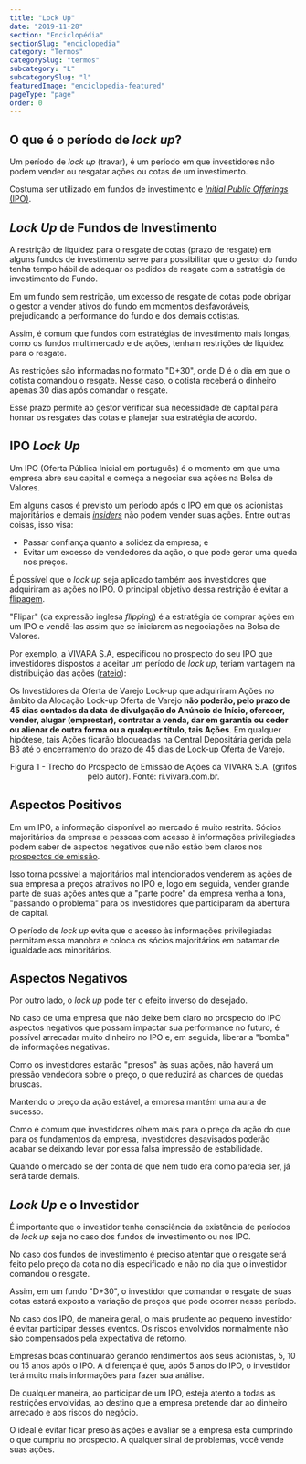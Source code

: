 ```yaml
---
title: "Lock Up"
date: "2019-11-28"
section: "Enciclopédia"
sectionSlug: "enciclopedia"
category: "Termos"
categorySlug: "termos"
subcategory: "L"
subcategorySlug: "l"
featuredImage: "enciclopedia-featured"
pageType: "page"
order: 0
---
```


## O que é o período de *lock up*?

Um período de *lock up* (travar), é um período em que investidores não podem vender ou resgatar ações ou cotas de um investimento.

Costuma ser utilizado em fundos de investimento e [*Initial Public Offerings* (IPO)](/aprenda/renda-variavel/eventos-acionarios/ipo).

## *Lock Up* de Fundos de Investimento

A restrição de liquidez para o resgate de cotas (prazo de resgate) em alguns fundos de investimento serve para possibilitar que o gestor do fundo tenha tempo hábil de adequar os pedidos de resgate com a estratégia de investimento do Fundo.

Em um fundo sem restrição, um excesso de resgate de cotas pode obrigar o gestor a vender ativos do fundo em momentos desfavoráveis, prejudicando a performance do fundo e dos demais cotistas.

Assim, é comum que fundos com estratégias de investimento mais longas, como os fundos multimercado e de ações, tenham restrições de liquidez para o resgate.

As restrições são informadas no formato "D+30", onde D é o dia em que o cotista comandou o resgate. Nesse caso, o cotista receberá o dinheiro apenas 30 dias após comandar o resgate.

Esse prazo permite ao gestor verificar sua necessidade de capital para honrar os resgates das cotas e planejar sua estratégia de acordo.

## IPO *Lock Up*

Um IPO (Oferta Pública Inicial em português) é o momento em que uma empresa abre seu capital e começa a negociar sua ações na Bolsa de Valores.

Em alguns casos é previsto um período após o IPO em que os acionistas majoritários e demais [*insiders*](/enciclopedia/termos/i/insider) não podem vender suas ações. Entre outras coisas, isso visa:

- Passar confiança quanto a solidez da empresa; e
- Evitar um excesso de vendedores da ação, o que pode gerar uma queda nos preços.

É possível que o *lock up* seja aplicado também aos investidores que adquiriram as ações no IPO. O principal objetivo dessa restrição é evitar a [flipagem](/enciclopedia/termos/f/flipagem).

"Flipar" (da expressão inglesa *flipping*) é a estratégia de comprar ações em um IPO e vendê-las assim que se iniciarem as negociações na Bolsa de Valores.

Por exemplo, a VIVARA S.A, especificou no prospecto do seu IPO que investidores dispostos a aceitar um período de *lock up*, teriam vantagem na distribuição das ações ([rateio](/enciclopedia/termos/r/rateio)):

<div class="citacao">

Os Investidores da Oferta de Varejo Lock-up que adquiriram Ações no âmbito da Alocação Lock-up
Oferta de Varejo **não poderão, pelo prazo de 45 dias contados da data de divulgação do Anúncio
de Início, oferecer, vender, alugar (emprestar), contratar a venda, dar em garantia ou ceder ou
alienar de outra forma ou a qualquer título, tais Ações**. Em qualquer hipótese, tais Ações ficarão
bloqueadas na Central Depositária gerida pela B3 até o encerramento do prazo de 45 dias de
Lock-up Oferta de Varejo.

</div>

<p class="legenda" style="text-align:center"> Figura 1 - Trecho do Prospecto de Emissão de Ações da VIVARA S.A. (grifos pelo autor). Fonte: ri.vivara.com.br. </p>

## Aspectos Positivos

Em um IPO, a informação disponível ao mercado é muito restrita. Sócios majoritários da empresa e pessoas com acesso à informações privilegiadas podem saber de aspectos negativos que não estão bem claros nos [prospectos de emissão](/enciclopedia/termos/p/prospecto).

Isso torna possível a majoritários mal intencionados venderem as ações de sua empresa a preços atrativos no IPO e, logo em seguida, vender grande parte de suas ações antes que a "parte podre" da empresa venha a tona, "passando o problema" para os investidores que participaram da abertura de capital.

O período de *lock up* evita que o acesso às informações privilegiadas permitam essa manobra e coloca os sócios majoritários em patamar de igualdade aos minoritários.

## Aspectos Negativos

Por outro lado, o *lock up* pode ter o efeito inverso do desejado.

No caso de uma empresa que não deixe bem claro no prospecto do IPO aspectos negativos que possam impactar sua performance no futuro, é possível arrecadar muito dinheiro no IPO e, em seguida, liberar a "bomba" de informações negativas.

Como os investidores estarão "presos" às suas ações, não haverá um pressão vendedora sobre o preço, o que reduzirá as chances de quedas bruscas.

Mantendo o preço da ação estável, a empresa mantém uma aura de sucesso.

 Como é comum que investidores olhem mais para o preço da ação do que para os fundamentos da empresa, investidores desavisados poderão acabar se deixando levar por essa falsa impressão de estabilidade.

Quando o mercado se der conta de que nem tudo era como parecia ser, já será tarde demais.

## *Lock Up* e o Investidor

É importante que o investidor tenha consciência da existência de períodos de *lock up* seja no caso dos fundos de investimento ou nos IPO.

No caso dos fundos de investimento é preciso atentar que o resgate será feito pelo preço da cota no dia especificado e não no dia que o investidor comandou o resgate.

Assim, em um fundo "D+30", o investidor que comandar o resgate de suas cotas estará exposto a variação de preços que pode ocorrer nesse período.

No caso dos IPO, de maneira geral, o mais prudente ao pequeno investidor é evitar participar desses eventos. Os riscos envolvidos normalmente não são compensados pela expectativa de retorno.

Empresas boas continuarão gerando rendimentos aos seus acionistas, 5, 10 ou 15 anos após o IPO. A diferença é que, após 5 anos do IPO, o investidor terá muito mais informações para fazer sua análise.

De qualquer maneira, ao participar de um IPO, esteja atento a todas as restrições envolvidas, ao destino que a empresa pretende dar ao dinheiro arrecado e aos riscos do negócio.

O ideal é evitar ficar preso às ações e avaliar se a empresa está cumprindo o que cumpriu no prospecto. A qualquer sinal de problemas, você vende suas ações.



